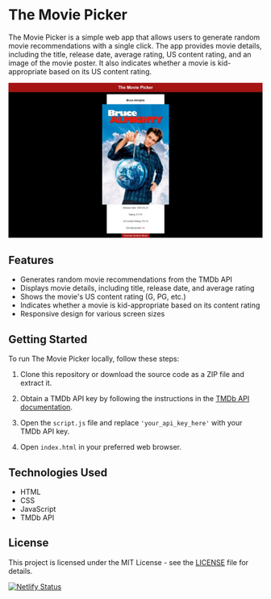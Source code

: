 # The Movie Picker

The Movie Picker is a simple web app that allows users to generate random movie recommendations with a single click. The app provides movie details, including the title, release date, average rating, US content rating, and an image of the movie poster. It also indicates whether a movie is kid-appropriate based on its US content rating.

![Screenshot of The Movie Picker](Web%20capture_11-4-2023_14033_.jpeg)

## Features

- Generates random movie recommendations from the TMDb API
- Displays movie details, including title, release date, and average rating
- Shows the movie's US content rating (G, PG, etc.)
- Indicates whether a movie is kid-appropriate based on its content rating
- Responsive design for various screen sizes

## Getting Started

To run The Movie Picker locally, follow these steps:

1. Clone this repository or download the source code as a ZIP file and extract it.

2. Obtain a TMDb API key by following the instructions in the [TMDb API documentation](https://www.themoviedb.org/documentation/api).

3. Open the `script.js` file and replace `'your_api_key_here'` with your TMDb API key.

4. Open `index.html` in your preferred web browser.

## Technologies Used

- HTML
- CSS
- JavaScript
- TMDb API

## License

This project is licensed under the MIT License - see the [LICENSE](LICENSE) file for details.

[![Netlify Status](https://api.netlify.com/api/v1/badges/05dfa5d3-651b-46ec-a156-9c1d61fc1443/deploy-status)](https://app.netlify.com/sites/themoviepicker/deploys)
